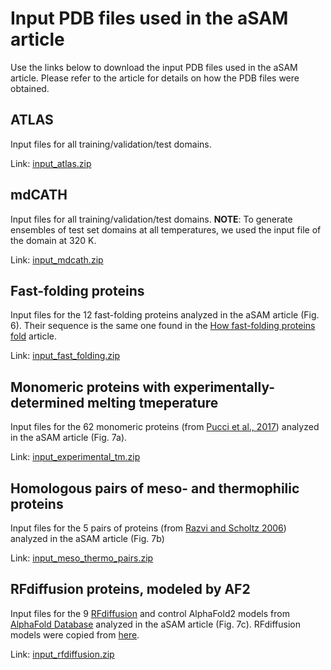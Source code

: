 # Input PDB files used in the aSAM article
Use the links below to download the input PDB files used in the aSAM article. Please refer to the article for details on how the PDB files were obtained.


## ATLAS
Input files for all training/validation/test domains.

Link: [input_atlas.zip](https://github.com/giacomo-janson/sam2/releases/download/data-1.0/input_atlas.zip)

## mdCATH
Input files for all training/validation/test domains. **NOTE**: To generate ensembles of test set domains at all temperatures, we used the input file of the domain at 320 K.

Link: [input_mdcath.zip](https://github.com/giacomo-janson/sam2/releases/download/data-1.0/input_mdcath.zip)

## Fast-folding proteins
Input files for the 12 fast-folding proteins analyzed in the aSAM article (Fig. 6). Their sequence is the same one found in the [How fast-folding proteins fold](https://pubmed.ncbi.nlm.nih.gov/22034434/) article.

Link: [input_fast_folding.zip](https://github.com/giacomo-janson/sam2/releases/download/data-1.0/input_fast_folding.zip)

## Monomeric proteins with experimentally-determined melting tmeperature
Input files for the 62 monomeric proteins (from [Pucci et al., 2017](https://pubmed.ncbi.nlm.nih.gov/29036273/)) analyzed in the aSAM article (Fig. 7a).

Link: [input_experimental_tm.zip](https://github.com/giacomo-janson/sam2/releases/download/data-1.0/input_experimental_tm.zip)

## Homologous pairs of meso- and thermophilic proteins
Input files for the 5 pairs of proteins (from [Razvi and Scholtz 2006](https://pubmed.ncbi.nlm.nih.gov/16815912/)) analyzed in the aSAM article (Fig. 7b)

Link: [input_meso_thermo_pairs.zip](https://github.com/giacomo-janson/sam2/releases/download/data-1.0/input_meso_thermo_pairs.zip)

## RFdiffusion proteins, modeled by AF2
Input files for the 9 [RFdiffusion](https://github.com/RosettaCommons/RFdiffusion) and control AlphaFold2 models from [AlphaFold Database](https://alphafold.ebi.ac.uk) analyzed in the aSAM article (Fig. 7c). RFdiffusion models were copied from [here](https://figshare.com/s/439fdd59488215753bc3).

Link: [input_rfdiffusion.zip](https://github.com/giacomo-janson/sam2/releases/download/data-1.0/input_rfdiffusion.zip)